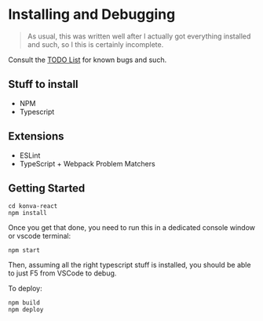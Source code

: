 # Installing and Debugging

> As usual, this was written well after I actually got everything installed
> and such, so I this is certainly incomplete.

Consult the [TODO List](src/todo.md) for known bugs and such.

## Stuff to install

* NPM
* Typescript

## Extensions

* ESLint
* TypeScript + Webpack Problem Matchers

## Getting Started

    cd konva-react
    npm install

Once you get that done, you need to run this in a dedicated console window or vscode terminal:

    npm start

Then, assuming all the right typescript stuff is installed, you should be able to
just F5 from VSCode to debug.

To deploy:

    npm build
    npm deploy
